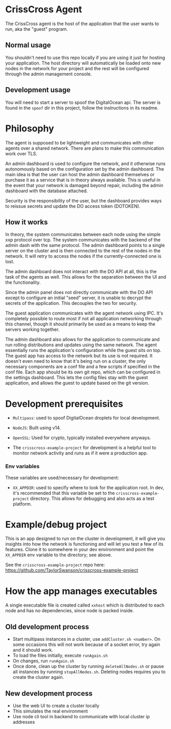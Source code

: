 # CrissCross Agent
The CrissCross agent is the host of the application that the user wants to run,
aka the "guest" program.

## Normal usage
You shouldn't need to use this repo locally if you are using it just for hosting
your application. The host directory will automatically be loaded onto new nodes
in the network for your project and the rest will be configured through the
admin management console.

## Development usage
You will need to start a server to spoof the DigitalOcean api. The server is
found in the `spoof` dir in this project, follow the instructions in its readme.


# Philosophy
The agent is supposed to be lightweight and communicates with other agents over
a shared network. There are plans to make this communication work over TLS.

An admin dashboard is used to configure the network, and it otherwise runs
autonomously based on the configuration set by the admin dashboard. The main
idea is that the user can host the admin dashboard themselves or purchase it as
a service that is in theory always available. This is useful in the event that
your network is damaged beyond repair, including the admin dashboard with the
database attached.

Security is the responsibility of the user, but the dashboard provides ways to
reissue secrets and update the DO access token (DOTOKEN).

## How it works
In theory, the system communicates between each node using the simple xxp
protocol over tcp. The system communicates with the backend of the admin dash
with the same protocol. The admin dashboard points to a single server on the
cluster and is then connected to the rest of the nodes in the network. It will
retry to access the nodes if the currently-connected one is lost.

The admin dashboard does not interact with the DO API at all, this is the task
of the agents as well. This allows for the separation between the UI and the
functionality.

Since the admin panel does not directly communicate with the DO API except to
configure an initial "seed" server, it is unable to decrypt the secrets of the
application. This decouples the two for security.

The guest application communicates with the agent network using IPC. It's
completely possible to route most if not all application networking through this
channel, though it should primarily be used as a means to keep the servers
working together.

The admin dashboard also allows for the application to communicate and run
rolling distributions and updates using the same network. The agent essentially
runs the application's configuration while the guest sits on top. The guest app
has access to the network but its use is not required. It doesn't even need to
know that it's being run on a cluster, the only necessary components are a conf
file and a few scripts if specified in the conf file. Each app should be its own
git repo, which can be configured in the settings dashboard. This lets the
config files stay with the guest application, and allows the guest to update
based on the git version.

# Development prerequisites

* `Multipass`: used to spoof DigitalOcean droplets for local development.
* `NodeJS`: Built using v14.
* `OpenSSL`: Used for crypto, typically installed everywhere anyways.

* The `crisscross-example-project` for development is a helpful tool to monitor
network activity and runs as if it were a production app.

### Env variables
These variables are used/necessary for development:

* `XX_APPDIR`: used to specify where to look for the application root. In dev,
it's recommended that this variable be set to the `crisscross-example-project`
directory. This allows for debugging and also acts as a test platform.

# Example/debug project
This is an app designed to run on the cluster in development, it will give you
insights into how the network is functioning and will let you test a few of its
features. Clone it to somewhere in your dev environment and point the
`XX_APPDIR` env variable to the directory; see above.

See the `crisscross-example-project` repo here:
https://github.com/TaylorSwanson/crisscross-example-project

# How the app manages executables
A single executable file is created called `xxhost` which is distributed to each
node and has no dependencies, since node is packed inside.

## Old development process
- Start multipass instances in a cluster, use `addCluster.sh <number>`. On
some occasions this will not work because of a socket error, try again and it
should work.
- To load the files initially, execute `runAgain.sh`
- On changes, run `runAgain.sh`
- Once done, clean up the cluster by running `deleteAllNodes.sh` or pause all
instances by running `stopAllNodes.sh`. Deleting nodes requires you to create
the cluster again.

## New development process
- Use the web UI to create a cluster locally
- This simulates the real environment
- Use node cli tool in backend to communicate with local cluster ip addresses
